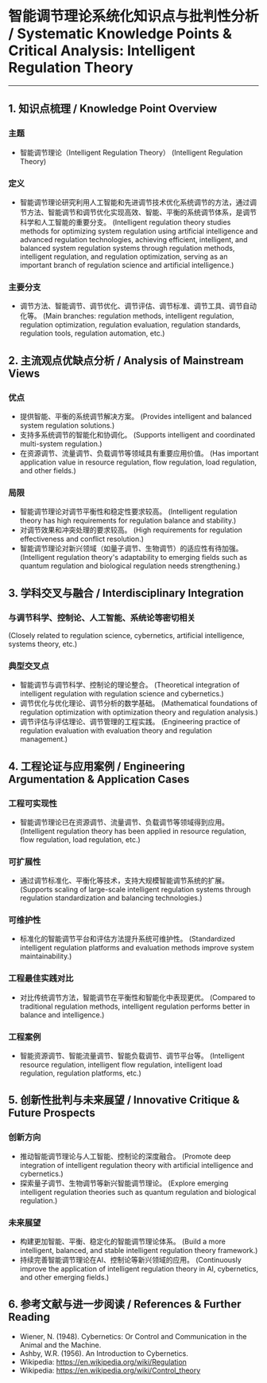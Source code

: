 # 智能调节理论系统化知识点与批判性分析 / Systematic Knowledge Points & Critical Analysis: Intelligent Regulation Theory

---

## 1. 知识点梳理 / Knowledge Point Overview

### 主题

- 智能调节理论（Intelligent Regulation Theory）
  (Intelligent Regulation Theory)

### 定义

- 智能调节理论研究利用人工智能和先进调节技术优化系统调节的方法，通过调节方法、智能调节和调节优化实现高效、智能、平衡的系统调节体系，是调节科学和人工智能的重要分支。
  (Intelligent regulation theory studies methods for optimizing system regulation using artificial intelligence and advanced regulation technologies, achieving efficient, intelligent, and balanced system regulation systems through regulation methods, intelligent regulation, and regulation optimization, serving as an important branch of regulation science and artificial intelligence.)

### 主要分支

- 调节方法、智能调节、调节优化、调节评估、调节标准、调节工具、调节自动化等。
  (Main branches: regulation methods, intelligent regulation, regulation optimization, regulation evaluation, regulation standards, regulation tools, regulation automation, etc.)

## 2. 主流观点优缺点分析 / Analysis of Mainstream Views

### 优点

- 提供智能、平衡的系统调节解决方案。
  (Provides intelligent and balanced system regulation solutions.)
- 支持多系统调节的智能化和协调化。
  (Supports intelligent and coordinated multi-system regulation.)
- 在资源调节、流量调节、负载调节等领域具有重要应用价值。
  (Has important application value in resource regulation, flow regulation, load regulation, and other fields.)

### 局限

- 智能调节理论对调节平衡性和稳定性要求较高。
  (Intelligent regulation theory has high requirements for regulation balance and stability.)
- 对调节效果和冲突处理的要求较高。
  (High requirements for regulation effectiveness and conflict resolution.)
- 智能调节理论对新兴领域（如量子调节、生物调节）的适应性有待加强。
  (Intelligent regulation theory's adaptability to emerging fields such as quantum regulation and biological regulation needs strengthening.)

## 3. 学科交叉与融合 / Interdisciplinary Integration

### 与调节科学、控制论、人工智能、系统论等密切相关

  (Closely related to regulation science, cybernetics, artificial intelligence, systems theory, etc.)

### 典型交叉点

- 智能调节与调节科学、控制论的理论整合。
  (Theoretical integration of intelligent regulation with regulation science and cybernetics.)
- 调节优化与优化理论、调节分析的数学基础。
  (Mathematical foundations of regulation optimization with optimization theory and regulation analysis.)
- 调节评估与评估理论、调节管理的工程实践。
  (Engineering practice of regulation evaluation with evaluation theory and regulation management.)

## 4. 工程论证与应用案例 / Engineering Argumentation & Application Cases

### 工程可实现性

- 智能调节理论已在资源调节、流量调节、负载调节等领域得到应用。
  (Intelligent regulation theory has been applied in resource regulation, flow regulation, load regulation, etc.)

### 可扩展性

- 通过调节标准化、平衡化等技术，支持大规模智能调节系统的扩展。
  (Supports scaling of large-scale intelligent regulation systems through regulation standardization and balancing technologies.)

### 可维护性

- 标准化的智能调节平台和评估方法提升系统可维护性。
  (Standardized intelligent regulation platforms and evaluation methods improve system maintainability.)

### 工程最佳实践对比

- 对比传统调节方法，智能调节在平衡性和智能化中表现更优。
  (Compared to traditional regulation methods, intelligent regulation performs better in balance and intelligence.)

### 工程案例

- 智能资源调节、智能流量调节、智能负载调节、调节平台等。
  (Intelligent resource regulation, intelligent flow regulation, intelligent load regulation, regulation platforms, etc.)

## 5. 创新性批判与未来展望 / Innovative Critique & Future Prospects

### 创新方向

- 推动智能调节理论与人工智能、控制论的深度融合。
  (Promote deep integration of intelligent regulation theory with artificial intelligence and cybernetics.)
- 探索量子调节、生物调节等新兴智能调节理论。
  (Explore emerging intelligent regulation theories such as quantum regulation and biological regulation.)

### 未来展望

- 构建更加智能、平衡、稳定化的智能调节理论体系。
  (Build a more intelligent, balanced, and stable intelligent regulation theory framework.)
- 持续完善智能调节理论在AI、控制论等新兴领域的应用。
  (Continuously improve the application of intelligent regulation theory in AI, cybernetics, and other emerging fields.)

## 6. 参考文献与进一步阅读 / References & Further Reading

- Wiener, N. (1948). Cybernetics: Or Control and Communication in the Animal and the Machine.
- Ashby, W.R. (1956). An Introduction to Cybernetics.
- Wikipedia: <https://en.wikipedia.org/wiki/Regulation>
- Wikipedia: <https://en.wikipedia.org/wiki/Control_theory>

